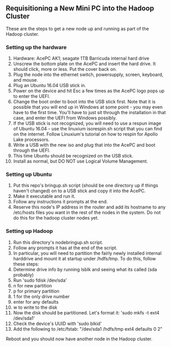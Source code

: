 ## Requisitioning a New Mini PC into the Hadoop Cluster

These are the steps to get a new node up and running as part of the Hadoop cluster.

### Setting up the hardware

1. Hardware: AcePC AK1; seagate 1TB Barricuda internal hard drive
1. Unscrew the bottom plate on the AcePC and insert the hard drive. It should click, more or less. Put the cover back on.
1. Plug the node into the ethernet switch, powersupply, screen, keyboard, and mouse.
1. Plug an Ubuntu 16.04 USB stick in.
1. Power on the device and hit Esc a few times as the AcePC logo pops up to enter the UEFI.
1. Change the boot order to boot into the USB stick first. Note that it is possible that you will end up in Windows at some point - you may even have to the first time. You'll have to just sit through the installation in that case, and enter the UEFI from Windows possibly.
1. If the USB stick is not recognized, you will need to use a respun image of Ubuntu 16.04 - use the linuxium isorespin.sh script that you can find on the internet. Follow Linuxium's tutorial on how to respin for Apollo Lake processors.
1. Write a USB with the new iso and plug that into the AcePC and boot through the UEFI.
1. This time Ubuntu should be recognized on the USB stick.
1. Install as normal, but DO NOT use Logical Volume Management.

### Setting up Ubuntu

1. Put this repo's bringup.sh script (should be one directory up if things haven't changed) on to a USB stick and copy it into the AcePC.
1. Make it executable and run it.
1. Follow any instructions it prompts at the end.
1. Reserve this node's IP address in the router and add its hostname to any /etc/hosts files you want in the rest of the nodes in the system. Do not do this for the hadoop cluster nodes yet.

### Setting up Hadoop

1. Run this directory's nodebringup.sh script.
1. Follow any prompts it has at the end of the script.
1. In particular, you will need to partition the fairly newly installed internal harddrive and mount it at startup under /hdfs/tmp. To do this, follow these steps:
  1. Determine drive info by running lsblk and seeing what its called (sda probably)
  1. Run 'sudo fdisk /dev/sda'
  1. n for new partition
  1. p for primary partition
  1. 1 for the only drive number
  1. enter for any defaults
  1. w to write to the disk
  1. Now the disk should be partitioned. Let's format it: 'sudo mkfs -t ext4 /dev/sda1'
  1. Check the device's UUID with 'sudo blkid'
  1. Add the following to /etc/fstab: "/dev/sda1    /hdfs/tmp    ext4    defaults    0    2"

Reboot and you should now have another node in the Hadoop cluster.
